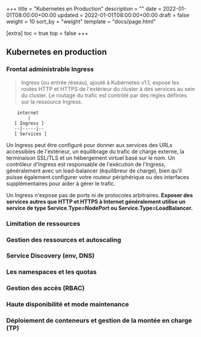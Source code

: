 +++
title = "Kubernetes en Production"
description = ""
date = 2022-01-01T08:00:00+00:00
updated = 2022-01-01T08:00:00+00:00
draft = false
weight = 10
sort_by = "weight"
template = "docs/page.html"

[extra]
toc = true
top = false
+++

## Kubernetes en production

### Frontal administrable Ingress

> Ingress (ou entrée réseau), ajouté à Kubernetes v1.1, expose les routes HTTP et HTTPS de l'extérieur du cluster à des services au sein du cluster. Le routage du trafic est contrôlé par des règles définies sur la ressource Ingress.

```
    internet
        |
   [ Ingress ]
   --|-----|--
   [ Services ]
```

Un Ingress peut être configuré pour donner aux services des URLs accessibles de l'extérieur, un équilibrage du trafic de charge externe, la terminaison SSL/TLS et un hébergement virtuel basé sur le nom. Un contrôleur d'Ingress est responsable de l'exécution de l'Ingress, généralement avec un load-balancer (équilibreur de charge), bien qu'il puisse également configurer votre routeur périphérique ou des interfaces supplémentaires pour aider à gérer le trafic.

Un Ingress n'expose pas de ports ni de protocoles arbitraires. **Exposer des services autres que HTTP et HTTPS à Internet généralement utilise un service de type Service.Type=NodePort ou Service.Type=LoadBalancer.**

### Limitation de ressources

### Gestion des ressources et autoscaling

### Service Discovery (env, DNS)

### Les namespaces et les quotas

### Gestion des accès (RBAC)

### Haute disponibilité et mode maintenance 

### Déploiement de conteneurs et gestion de la montée en charge (TP)
